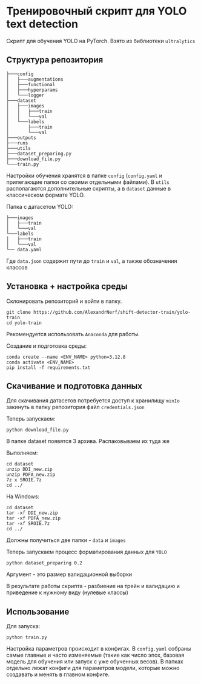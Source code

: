 # Тренировочный скрипт для YOLO text detection

Скрипт для обучения YOLO на PyTorch. Взято из библиотеки `ultralytics`

## Структура репозитория

```
├───config
│   ├───augmentations
│   ├───functional
│   ├───hyperparams
│   └───logger
├───dataset
│   ├───images
│   │   ├───train
│   │   └───val
│   └───labels
│       ├───train
│       └───val
├───outputs
├───runs
├───utils
├───dataset_preparing.py
├───download_file.py
└───train.py
```

Настройки обучения хранятся в папке `config` (`config.yaml` и прилегающие папки со своими отдельными файлами). В `utils` располагаются дополнительные скрипты, а в `dataset` данные в классическом формате YOLO.


Папка с датасетом YOLO:

```shell
├───images
│   ├───train
│   └───val
└───labels
│   ├───train
│   └───val
└── data.yaml
```

Где `data.json` содержит пути до `train` и `val`, а также обозначения классов


## Установка + настройка среды

Склонировать репозиторий и войти в папку.

```shell
git clone https://github.com/AlexandrNerf/shift-detector-train/yolo-train
cd yolo-train
```

Рекомендуется использовать `Anaconda` для работы.

Создание и подготовка среды:
```shell
conda create --name <ENV_NAME> python=3.12.8
conda activate <ENV_NAME>
pip install -f requirements.txt
```

## Скачивание и подготовка данных

Для скачивания датасетов потребуется доступ к хранилищу `minIo` закинуть в папку репозитория файл `credentials.json`

Теперь запускаем:

```shell
python download_file.py
```

В папке dataset появятся 3 архива. Распаковываем их туда же

Выполняем:

```shell
cd dataset
unzip DDI_new.zip
unzip PDFA_new.zip
7z x SROIE.7z
cd ../
```

На Windows:

```shell
cd dataset
tar -xf DDI_new.zip
tar -xf PDFA_new.zip
tar -xf SROIE.7z
cd ../
```

Должны получиться две папки - `data` и `images`

Теперь запускаем процесс форматирования данных для `YOLO`

```shell
python dataset_preparing 0.2
```

Аргумент - это размер валидационной выборки

В результате работы скрипта - разбиение на трейн и валидацию и приведение к нужному виду (нулевые классы)

## Использование

Для запуска:

```shell
python train.py
```

Настройка параметров происходит в конфигах. В `config.yaml` собраны самые главные и часто изменяемые (такие как число эпох, базовая модель для обучения или запуск с уже обученных весов). В папках отдельно лежат конфиги для параметров модели, которые можно создавать и менять в главном конфиге.